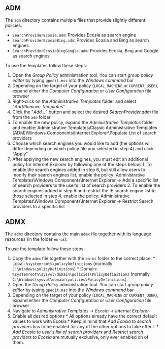 ## ADM

The `adm` directory contains multiple files that provide slightly different policies:
  * `SearchProviderEcosia.adm`: Provides Ecosia as search engine
  * `SearchProviderEcosiaBing.adm`: Provides Ecosia and Bing as search engines
  * `SearchProviderEcosiaBingGoogle.adm`: Provides Ecosia, Bing and Google as search engines

To use the templates follow these steps:
  1. Open the _Group Policy_ administration tool. You can start _group policy editor_ by typing `gpedit.msc` into the _Windows command_ bar
  2. Depending on the target of your policy (`LOCAL_MACHINE` or `CURRENT_USER`), expand either the _Computer Configuration_ or _User Configuration_ file browser
  3. Right-click on the _Administrative Templates_ folder and select "_Add/Remove Templates_"
  4. Click the "_Add…_" button and select the desired _SearchProvider.adm_ file from the `adm` folder
  5. To enable the new policy, expand the _Administrative Templates_ folder and enable: Administrative Templates\Classic Administrative Templates (ADM)\Windows Components\Internet Explorer\Populate List of search providers
  6. Choose which search engines you would like to add (the options will differ depending on which policy file you selected in step 4) and click "Apply"
  7. After applying the new search engines, you must edit an additional policy for Internet Explorer by following one of the steps below:
    1. To enable the search engines added in step 6, but still allow users to modify their search engines list, enable the policy: Administrative Templates\Windows Components\Internet Explorer → Add a specific list of search providers to the user’s list of search providers
    2. To enable the search engines added in step 6 and restrict the IE search engine list to those selected in step 4, enable the policy: Administrative Templates\Windows Components\Internet Explorer → Restrict Search providers to a specific list

## ADMX

The `admx` directory contains the main `admx` file together with its language resources (in the folder `en-us`). 

To use the template follow these steps:
  1. Copy the `admx` file together with the `en-us` folder to the correct place:
    * Local: `%systemroot%\policyDefinitions` (normally `C:\Windows\policyDefinitions`)
    * Domain: `%systemroot%\sysvol\domain\policies\PolicyDefinitions` (normally `C:\Windows\sysvol\domain\policies\PolicyDefinitions`)
  2. Open the _Group Policy_ administration tool. You can start _group policy editor_ by typing `gpedit.msc` into the _Windows command_ bar
  3. Depending on the target of your policy (`LOCAL_MACHINE` or `CURRENT_USER`), expand either the _Computer Configuration_ or _User Configuration_ file browser
  4. Navigate to _Administrative Templates_ → _Ecosia_ → _Internet Explorer_
  5. Enable all desired options
    * All options already have the correct default values to work with Ecosia
    * Keep in mind that _Add Ecosia to search providers_ has to be enabled for any of the other options to take effect.
    * _Add Ecosia to user's list of search providers_ and _Restrict search providers to Ecosia_ are mutually exclusive, only ever enabled on of them.
